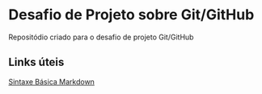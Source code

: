 # Desafio de Projeto sobre Git/GitHub
Repositódio criado para o desafio de projeto Git/GitHub


## Links úteis
[Sintaxe Básica Markdown](https://www.markdownguide.org/basic-syntax/)
